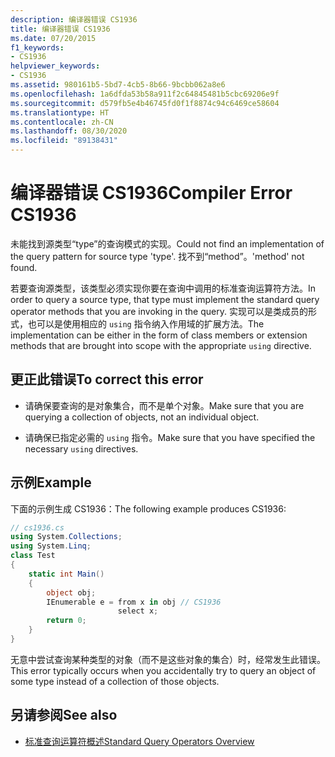 ```yaml
---
description: 编译器错误 CS1936
title: 编译器错误 CS1936
ms.date: 07/20/2015
f1_keywords:
- CS1936
helpviewer_keywords:
- CS1936
ms.assetid: 980161b5-5bd7-4cb5-8b66-9bcbb062a8e6
ms.openlocfilehash: 1a6dfda53b58a911f2c64845481b5cbc69206e9f
ms.sourcegitcommit: d579fb5e4b46745fd0f1f8874c94c6469ce58604
ms.translationtype: HT
ms.contentlocale: zh-CN
ms.lasthandoff: 08/30/2020
ms.locfileid: "89138431"
---
```

# <a name="compiler-error-cs1936"></a><span data-ttu-id="f1578-103">编译器错误 CS1936</span><span class="sxs-lookup"><span data-stu-id="f1578-103">Compiler Error CS1936</span></span>

<span data-ttu-id="f1578-104">未能找到源类型“type”的查询模式的实现。</span><span class="sxs-lookup"><span data-stu-id="f1578-104">Could not find an implementation of the query pattern for source type 'type'.</span></span>  <span data-ttu-id="f1578-105">找不到“method”。</span><span class="sxs-lookup"><span data-stu-id="f1578-105">'method' not found.</span></span>  
  
<span data-ttu-id="f1578-106">若要查询源类型，该类型必须实现你要在查询中调用的标准查询运算符方法。</span><span class="sxs-lookup"><span data-stu-id="f1578-106">In order to query a source type, that type must implement the standard query operator methods that you are invoking in the query.</span></span> <span data-ttu-id="f1578-107">实现可以是类成员的形式，也可以是使用相应的 `using` 指令纳入作用域的扩展方法。</span><span class="sxs-lookup"><span data-stu-id="f1578-107">The implementation can be either in the form of class members or extension methods that are brought into scope with the appropriate `using` directive.</span></span>  

## <a name="to-correct-this-error"></a><span data-ttu-id="f1578-108">更正此错误</span><span class="sxs-lookup"><span data-stu-id="f1578-108">To correct this error</span></span>

- <span data-ttu-id="f1578-109">请确保要查询的是对象集合，而不是单个对象。</span><span class="sxs-lookup"><span data-stu-id="f1578-109">Make sure that you are querying a collection of objects, not an individual object.</span></span>  
  
- <span data-ttu-id="f1578-110">请确保已指定必需的 `using` 指令。</span><span class="sxs-lookup"><span data-stu-id="f1578-110">Make sure that you have specified the necessary `using` directives.</span></span>  

## <a name="example"></a><span data-ttu-id="f1578-111">示例</span><span class="sxs-lookup"><span data-stu-id="f1578-111">Example</span></span>

<span data-ttu-id="f1578-112">下面的示例生成 CS1936：</span><span class="sxs-lookup"><span data-stu-id="f1578-112">The following example produces CS1936:</span></span>  

```csharp
// cs1936.cs  
using System.Collections;  
using System.Linq;  
class Test  
{  
    static int Main()  
    {  
        object obj;  
        IEnumerable e = from x in obj // CS1936  
                        select x;  
        return 0;  
    }  
}  
```

<span data-ttu-id="f1578-113">无意中尝试查询某种类型的对象（而不是这些对象的集合）时，经常发生此错误。</span><span class="sxs-lookup"><span data-stu-id="f1578-113">This error typically occurs when you accidentally try to query an object of some type instead of a collection of those objects.</span></span>  

## <a name="see-also"></a><span data-ttu-id="f1578-114">另请参阅</span><span class="sxs-lookup"><span data-stu-id="f1578-114">See also</span></span>

- [<span data-ttu-id="f1578-115">标准查询运算符概述</span><span class="sxs-lookup"><span data-stu-id="f1578-115">Standard Query Operators Overview</span></span>](../../programming-guide/concepts/linq/query-expression-syntax-for-standard-query-operators.md)

